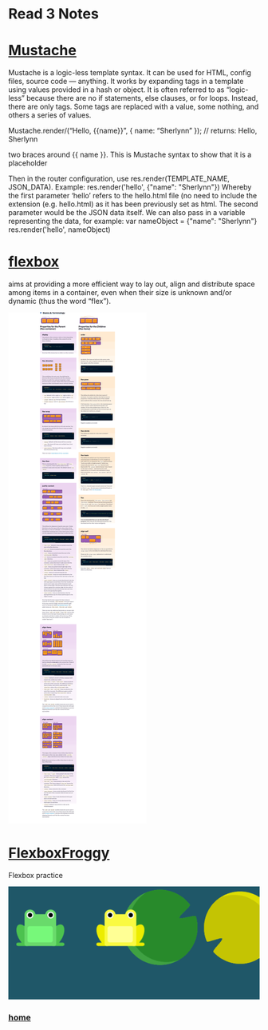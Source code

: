 # Read 3 Notes

# [Mustache](https://medium.com/@1sherlynn/javascript-templating-language-and-engine-mustache-js-with-node-and-express-f4c2530e73b2)

Mustache is a logic-less template syntax. It can be used for HTML, config files, source code — anything. It works by expanding tags in a template using values provided in a hash or object.
It is often referred to as “logic-less” because there are no if statements, else clauses, or for loops. Instead, there are only tags. Some tags are replaced with a value, some nothing, and others a series of values.

Mustache.render/(“Hello, {{name}}”, { name: “Sherlynn” });
// returns: Hello, Sherlynn

two braces around {{ name }}. This is Mustache syntax to show that it is a placeholder

Then in the router configuration, use res.render(TEMPLATE_NAME, JSON_DATA). Example:
res.render('hello', {"name": "Sherlynn"})
Whereby the first parameter ‘hello’ refers to the hello.html file (no need to include the extension (e.g. hello.html) as it has been previously set as html.
The second parameter would be the JSON data itself. We can also pass in a variable representing the data, for example:
var nameObject = {"name": "Sherlynn"}
res.render('hello', nameObject)

# [flexbox](https://css-tricks.com/snippets/css/a-guide-to-flexbox/)

aims at providing a more efficient way to lay out, align and distribute space among items in a container, even when their size is unknown and/or dynamic (thus the word “flex”).

<img src="./images/read03 -img1.gif">

# [FlexboxFroggy](https://flexboxfroggy.com/)

Flexbox practice

<img src="./images/read03-img2.gif">

### [home](https://misalz.github.io/reading_notes2/)
